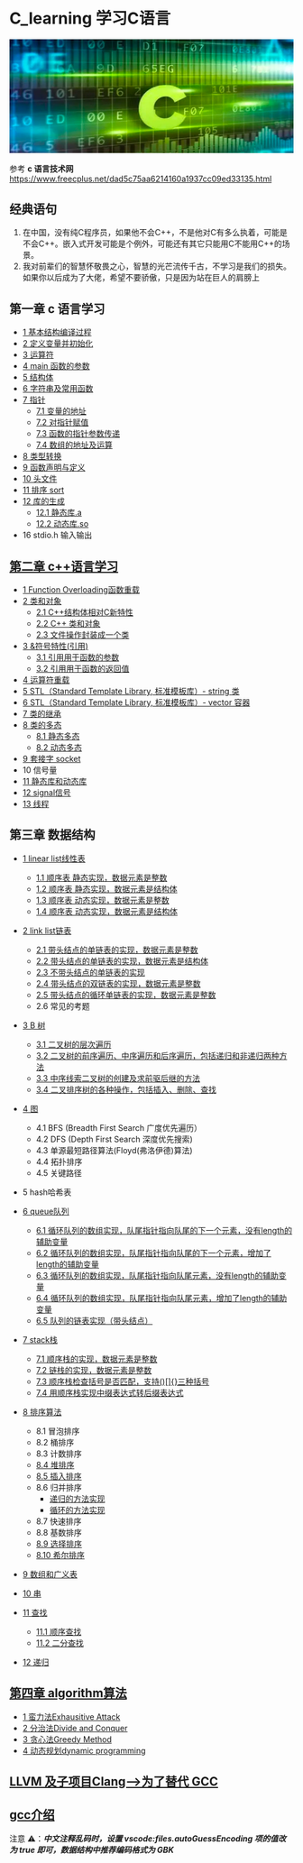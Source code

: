 # C_learning 学习C语言

![](.assets/img/.README_images/c_language.png)

参考 **c 语言技术网** https://www.freecplus.net/dad5c75aa6214160a1937cc09ed33135.html

## 经典语句

1. 在中国，没有纯C程序员，如果他不会C++，不是他对C有多么执着，可能是不会C++。嵌入式开发可能是个例外，可能还有其它只能用C不能用C++的场景。
2. 我对前辈们的智慧怀敬畏之心，智慧的光芒流传千古，不学习是我们的损失。如果你以后成为了大佬，希望不要骄傲，只是因为站在巨人的肩膀上

## 第一章 c 语言学习

- [1 基本结构编译过程](01_c_code/01_basic_structure/make_process.md)
- [2 定义变量并初始化](01_c_code/02_distribute_value/book2.c)
- [3 运算符](01_c_code/03_opration_symbol/book3.c)
- [4 main 函数的参数](01_c_code/04_main_args/book4.c)
- [5 结构体](01_c_code/05_struct/struct.md)
- [6 字符串及常用函数](01_c_code/06_string/string.md)
- [7 指针](01_c_code/07_pointer/ptr.md)
    - [7.1 变量的地址](01_c_code/07_pointer/ptr.c)
    - [7.2 对指针赋值](01_c_code/07_pointer/ptr_value.c)
    - [7.3 函数的指针参数传递](01_c_code/07_pointer/pass_ptr.c)
    - [7.4 数组的地址及运算](01_c_code/07_pointer/array_ptr.c)
- [8 类型转换](01_c_code/08_int/transfer.c)
- [9 函数声明与定义](01_c_code/09_func/func.md)
- [10 头文件](01_c_code/10_head_files/head.md)
- [11 排序 sort](01_c_code/11_sort/sort.c)
- [12 库的生成](01_c_code/12_lib/lib.md)
    - [12.1 静态库.a](01_c_code/12_lib/01_static_lib/main.c)
    - [12.2 动态库.so](01_c_code/12_lib/02_dynamic_lib/main.c)
- 16 stdio.h 输入输出

## [第二章 c++语言学习](c++_code/c++.md)

- [1 Function Overloading函数重载](c++_code/01_func/func_reload.md)
- [2 类和对象](c++_code/02_class_n_object/class.md)
    - [2.1 C++结构体相对C新特性](c++_code/02_class_n_object/method.cpp)
    - [2.2 C++ 类和对象](c++_code/02_class_n_object/class.cpp)
    - [2.3 文件操作封装成一个类](c++_code/02_class_n_object/class_member.cpp)
- [3 &符号特性(引用)](c++_code/03_ref/ref.md)
    - [3.1 引用用于函数的参数](c++_code/03_ref/ref.cpp)
    - [3.2 引用用于函数的返回值](c++_code/03_ref/ref_return.cpp)
- [4 运算符重载](c++_code/04_operation_reload/operator.md)
- [5 STL（Standard Template Library, 标准模板库）- string 类](c++_code/05_strings/string.md)
- [6 STL（Standard Template Library, 标准模板库）- vector 容器](c++_code/06_vector/vecor.md)
- [7 类的继承](c++_code/07_inherit/inherit.md)
- [8 类的多态](c++_code/08_polymorphism/polymorphism.md)
    - [8.1 静态多态](c++_code/08_polymorphism/static_poly.cpp)
    - [8.2 动态多态](c++_code/08_polymorphism/dynamic_poly.cpp)
- [9 套接字 socket](c++_code/09_socket/socket.md)
- 10 信号量
- [11 静态库和动态库](c++_code/11_lib/lib.md)
- [12 signal信号](c++_code/12_signal/signal.md)
- [13 线程](c++_code/13_thread/thread.md)

## 第三章 数据结构

- [1 linear list线性表](dataStructure/01_linear_list/linear_list.md)
    - [1.1 顺序表 静态实现，数据元素是整数](dataStructure/01_linear_list/seqlist1.c)
    - [1.2 顺序表 静态实现，数据元素是结构体](dataStructure/01_linear_list/seqlist2.c)
    - [1.3 顺序表 动态实现，数据元素是整数](dataStructure/01_linear_list/seqlist3.c)
    - [1.4 顺序表 动态实现，数据元素是结构体](dataStructure/01_linear_list/seqlist4.c)
- [2 link list链表](dataStructure/02_link_list/link_list.md)
    - [2.1 带头结点的单链表的实现，数据元素是整数](dataStructure/02_link_list/linklist1.c)
    - [2.2 带头结点的单链表的实现，数据元素是结构体](dataStructure/02_link_list/linklist2.c)
    - [2.3 不带头结点的单链表的实现](dataStructure/02_link_list/linklist3.c)
    - [2.4 带头结点的双链表的实现，数据元素是整数](dataStructure/02_link_list/linklist4.c)
    - [2.5 带头结点的循环单链表的实现，数据元素是整数](dataStructure/02_link_list/linklist5.c)
    - 2.6 常见的考题


- [3 B 树](dataStructure/03_btree/btree.md)
    - [3.1 二叉树的层次遍历](dataStructure/03_btree/btree1.c)
    - [3.2 二叉树的前序遍历、中序遍历和后序遍历，包括递归和非递归两种方法](dataStructure/03_btree/btree2.c)
    - [3.3 中序线索二叉树的创建及求前驱后继的方法](dataStructure/03_btree/btree3.c)
    - [3.4 二叉排序树的各种操作，包括插入、删除、查找](dataStructure/03_btree/btree4.c)


- [4 图](dataStructure/04_graph/graph.md)
    - 4.1 BFS (Breadth First Search 广度优先遍历）
    - 4.2 DFS (Depth First Search 深度优先搜索)
    - 4.3 单源最短路径算法(Floyd(弗洛伊德)算法)
    - 4.4 拓扑排序
    - 4.5 关键路径
- 5 hash哈希表

- [6 queue队列](dataStructure/06_queue/queue.md)
    - [6.1 循环队列的数组实现，队尾指针指向队尾的下一个元素，没有length的辅助变量](dataStructure/06_queue/seqqueue1.c)
    - [6.2 循环队列的数组实现，队尾指针指向队尾的下一个元素，增加了length的辅助变量](dataStructure/06_queue/seqqueue2.c)
    - [6.3 循环队列的数组实现，队尾指针指向队尾元素，没有length的辅助变量](dataStructure/06_queue/seqqueue3.c)
    - [6.4 循环队列的数组实现，队尾指针指向队尾元素，增加了length的辅助变量](dataStructure/06_queue/seqqueue4.c)
    - [6.5 队列的链表实现（带头结点）](dataStructure/06_queue/linkqueue1.c)

- [7 stack栈](dataStructure/07_stack/stack.md)
    - [7.1 顺序栈的实现，数据元素是整数](dataStructure/07_stack/seqstack1.c)
    - [7.2 链栈的实现，数据元素是整数](dataStructure/07_stack/linkstack1.c)
    - [7.3 顺序栈检查括号是否匹配，支持()[]{}三种括号](dataStructure/07_stack/seqstack2.c)
    - [7.4 用顺序栈实现中缀表达式转后缀表达式](dataStructure/07_stack/seqstack3.c)

- [8 排序算法](dataStructure/08_sort/sort.md)
    - 8.1 冒泡排序
    - 8.2 桶排序
    - 8.3 计数排序
    - [8.4 堆排序](dataStructure/08_sort/heapsort.c)
    - [8.5 插入排序](dataStructure/08_sort/insertsort.c)
    - 8.6 归并排序
        - [递归的方法实现](dataStructure/08_sort/mergesort.c)
        - [循环的方法实现](dataStructure/08_sort/mergesort1.c)
    - 8.7 快速排序
    - 8.8 基数排序
    - [8.9 选择排序](dataStructure/08_sort/selectsort1.c)
    - [8.10 希尔排序](dataStructure/08_sort/shellsort.c)

- [9 数组和广义表](dataStructure/09_array/array.md)
- [10 串](dataStructure/10_string/string.md)
- [11 查找](dataStructure/11_search/search.md)
    - [11.1 顺序查找](dataStructure/11_search/seqsearch.c)
    - [11.2 二分查找](dataStructure/11_search/binsearch.c)
- [12 递归](dataStructure/12_recursive/recursive.md)

## [第四章 algorithm算法](algorithm/algorithm.md)

- [1 蛮力法Exhausitive Attack](algorithm/01_Exhaustive_Attack.md)
- [2 分治法Divide and Conquer](algorithm/02_divide_n_conquer.md)
- [3 贪心法Greedy Method](algorithm/03_greedy_method.md)
- [4 动态规划dynamic programming](algorithm/dynamic_programming.md)

## [LLVM 及子项目Clang-->为了替代 GCC](Clang.md)

## [gcc介绍](gcc.md)

注意 ⚠️：**_中文注释乱码时，设置 vscode:files.autoGuessEncoding 项的值改为 true 即可，数据结构中推荐编码格式为 GBK_**


